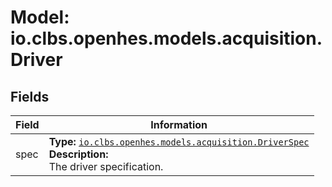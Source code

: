 # Model: io.clbs.openhes.models.acquisition.Driver

## Fields

| Field | Information |
| --- | --- |
| spec | <b>Type:</b> [`io.clbs.openhes.models.acquisition.DriverSpec`](model-io-clbs-openhes-models-acquisition-driverspec.md)<br><b>Description:</b><br>The driver specification. |

